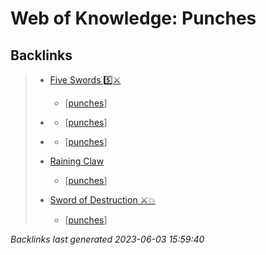 # Web of Knowledge: Punches

## Backlinks

> - [Five Swords 5️⃣⚔️](..\techniques\hobbies.karate.kenpo.techniques.five-swords.md)
>   - [[punches]]
>    
> - [](..\techniques\hobbies.karate.kenpo.techniques.leaping-crane.md)
>   - [[punches]]
>    
> - [](..\techniques\leaping-crane.md)
>   - [[punches]]
>    
> - [Raining Claw](..\techniques\raining-claw.md)
>   - [[punches]]
>    
> - [Sword of Destruction ⚔️💥](..\techniques\sword-of-destruction.md)
>   - [[punches]]

_Backlinks last generated 2023-06-03 15:59:40_

[//begin]: # "Autogenerated link references for markdown compatibility"
[punches]: punches.md "Web of Knowledge: Punches"
[//end]: # "Autogenerated link references"